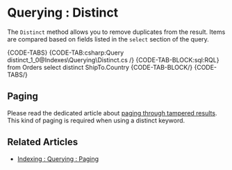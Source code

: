 ﻿# Querying : Distinct

The `Distinct` method allows you to remove duplicates from the result. Items are compared based on fields listed in the `select` section of the query. 

{CODE-TABS}
{CODE-TAB:csharp:Query distinct_1_0@Indexes\Querying\Distinct.cs /}
{CODE-TAB-BLOCK:sql:RQL}
from Orders 
select distinct ShipTo.Country 
{CODE-TAB-BLOCK/}
{CODE-TABS/}

## Paging 

Please read the dedicated article about [paging through tampered results](../../indexes/querying/paging#paging-through-tampered-results). This kind of paging is required when using a distinct keyword.

## Related Articles

- [Indexing : Querying : Paging](../../indexes/querying/paging)
